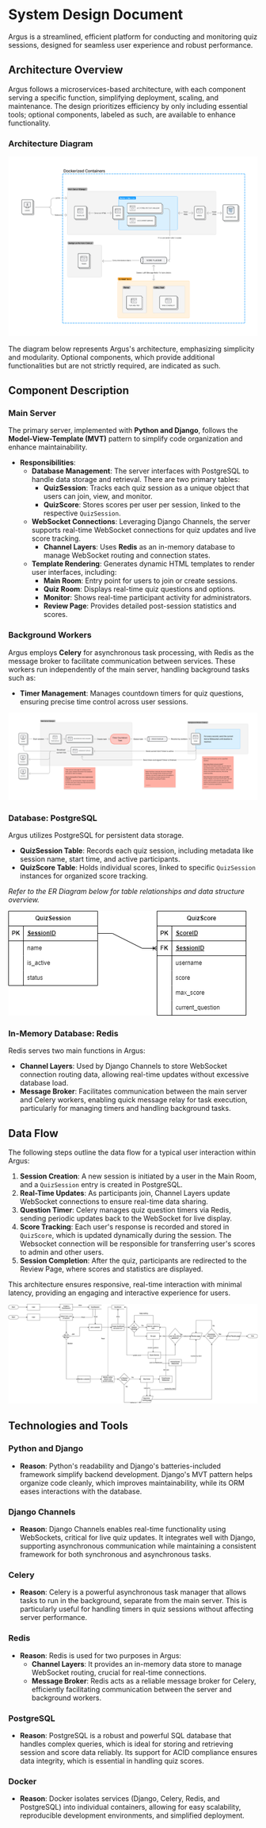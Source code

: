 # System Design Document

Argus is a streamlined, efficient platform for conducting and monitoring quiz sessions, designed for seamless user experience and robust performance.

## Architecture Overview

Argus follows a microservices-based architecture, with each component serving a specific function, simplifying deployment, scaling, and maintenance. The design prioritizes efficiency by only including essential tools; optional components, labeled as such, are available to enhance functionality.

### Architecture Diagram

![Architecture Diagram](architecture-diagram.jpg)

The diagram below represents Argus's architecture, emphasizing simplicity and modularity. Optional components, which provide additional functionalities but are not strictly required, are indicated as such.

## Component Description

### Main Server

The primary server, implemented with **Python and Django**, follows the **Model-View-Template (MVT)** pattern to simplify code organization and enhance maintainability.

- **Responsibilities**:
  - **Database Management**: The server interfaces with PostgreSQL to handle data storage and retrieval. There are two primary tables:
    - **QuizSession**: Tracks each quiz session as a unique object that users can join, view, and monitor.
    - **QuizScore**: Stores scores per user per session, linked to the respective `QuizSession`.
  - **WebSocket Connections**: Leveraging Django Channels, the server supports real-time WebSocket connections for quiz updates and live score tracking.
    - **Channel Layers**: Uses **Redis** as an in-memory database to manage WebSocket routing and connection states.
  - **Template Rendering**: Generates dynamic HTML templates to render user interfaces, including:
    - **Main Room**: Entry point for users to join or create sessions.
    - **Quiz Room**: Displays real-time quiz questions and options.
    - **Monitor**: Shows real-time participant activity for administrators.
    - **Review Page**: Provides detailed post-session statistics and scores.

### Background Workers

Argus employs **Celery** for asynchronous task processing, with Redis as the message broker to facilitate communication between services. These workers run independently of the main server, handling background tasks such as:

- **Timer Management**: Manages countdown timers for quiz questions, ensuring precise time control across user sessions.

![Timer Diagram](timer.jpg)

### Database: PostgreSQL

Argus utilizes PostgreSQL for persistent data storage.

- **QuizSession Table**: Records each quiz session, including metadata like session name, start time, and active participants.
- **QuizScore Table**: Holds individual scores, linked to specific `QuizSession` instances for organized score tracking.

*Refer to the ER Diagram below for table relationships and data structure overview.*

![ER Diagram](er-diagram.png)

### In-Memory Database: Redis

Redis serves two main functions in Argus:

- **Channel Layers**: Used by Django Channels to store WebSocket connection routing data, allowing real-time updates without excessive database load.
- **Message Broker**: Facilitates communication between the main server and Celery workers, enabling quick message relay for task execution, particularly for managing timers and handling background tasks.

## Data Flow

The following steps outline the data flow for a typical user interaction within Argus:

1. **Session Creation**: A new session is initiated by a user in the Main Room, and a `QuizSession` entry is created in PostgreSQL.
2. **Real-Time Updates**: As participants join, Channel Layers update WebSocket connections to ensure real-time data sharing.
3. **Question Timer**: Celery manages quiz question timers via Redis, sending periodic updates back to the WebSocket for live display.
4. **Score Tracking**: Each user's response is recorded and stored in `QuizScore`, which is updated dynamically during the session. The Websocket connection will be responsible for transferring user's scores to admin and other users.
5. **Session Completion**: After the quiz, participants are redirected to the Review Page, where scores and statistics are displayed.

This architecture ensures responsive, real-time interaction with minimal latency, providing an engaging and interactive experience for users.

![Dataflow Diagram](dataflow.png)

## Technologies and Tools

### Python and Django

- **Reason**: Python's readability and Django's batteries-included framework simplify backend development. Django's MVT pattern helps organize code cleanly, which improves maintainability, while its ORM eases interactions with the database.

### Django Channels

- **Reason**: Django Channels enables real-time functionality using WebSockets, critical for live quiz updates. It integrates well with Django, supporting asynchronous communication while maintaining a consistent framework for both synchronous and asynchronous tasks.

### Celery

- **Reason**: Celery is a powerful asynchronous task manager that allows tasks to run in the background, separate from the main server. This is particularly useful for handling timers in quiz sessions without affecting server performance.

### Redis

- **Reason**: Redis is used for two purposes in Argus:
  - **Channel Layers**: It provides an in-memory data store to manage WebSocket routing, crucial for real-time connections.
  - **Message Broker**: Redis acts as a reliable message broker for Celery, efficiently facilitating communication between the server and background workers.

### PostgreSQL

- **Reason**: PostgreSQL is a robust and powerful SQL database that handles complex queries, which is ideal for storing and retrieving session and score data reliably. Its support for ACID compliance ensures data integrity, which is essential in handling quiz scores.

### Docker

- **Reason**: Docker isolates services (Django, Celery, Redis, and PostgreSQL) into individual containers, allowing for easy scalability, reproducible development environments, and simplified deployment.
